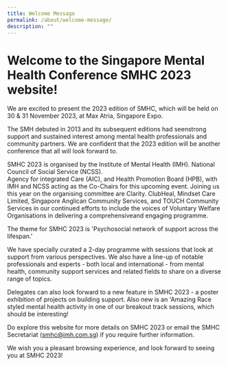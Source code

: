```yaml
---
title: Welcome Message
permalink: /about/welcome-message/
description: ""
---
```

# Welcome to the Singapore Mental Health Conference SMHC 2023 website!  

We are excited to present the 2023 edition of SMHC, which will be held on 30 & 31 November 2023, at Max Atria, Singapore Expo.  

The SMH debuted in 2013 and its subsequent editions had seenstrong support and sustained interest among mental health professionals and community partners. We are confident that the 2023 edition will be another conference that all will look forward to.  

SMHC 2023 is organised by the Institute of Mental Health (IMH). National Council of Social Service (NCSS).  
Agency for integrated Care (AIC), and Health Promotion Board (HPB), with IMH and NCSS acting as the Co-Chairs for this upcoming event. Joining us this year on the organising committee are Clarity. ClubHeal, Mindset Care Limited, Singapore Anglican Community Services, and TOUCH Community Services in our continued efforts to include the voices of Voluntary Welfare Organisations in delivering a comprehensiveand engaging programme.  

The theme for SMHC 2023 is 'Psychosocial network of support across the lifespan.' 

We have specially curated a 2-day programme with sessions that look at support from various perspectives. We also have a line-up of notable professionals and experts - both local and international - from mental health, community support services and related fields to share on a diverse range of topics.  

Delegates can also look forward to a new feature in SMHC 2023 - a poster exhibition of projects on building support. Also new is an 'Amazing Race styled mental health activity in one of our breakout track sessions, which should be interesting!  

Do explore this website for more details on SMHC 2023 or email the SMHC Secretariat ([smhc@imh.com.sg](mailto:smhc@imh.com.sg)) if you require further information. 

We wish you a pleasant browsing experience, and look forward to seeing you at SMHC 2023!